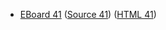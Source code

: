 * [EBoard 41](../eboards/eboard.41.html)
  ([Source 41](../eboards/eboard.41.md))
  ([HTML 41](../eboards/eboard.41.html))
